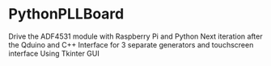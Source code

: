 # PythonPLLBoard
Drive the ADF4531 module with Raspberry Pi and Python 
Next iteration after the Qduino and C++ 
Interface for 3 separate generators and touchscreen interface 
Using Tkinter GUI 
